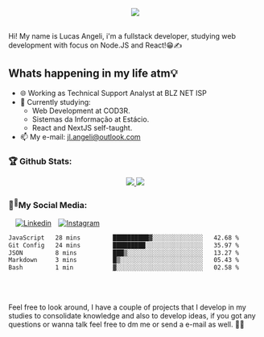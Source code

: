 <p align="center">
    <a href="https://github.com/Luaxlz/">
        <img src="https://media4.giphy.com/media/v1.Y2lkPTc5MGI3NjExZWEyYzZkZTc5ZGQ2NjQxZjkyMmMyMTA4ZTIzMTZkNGM1OWNhMGVlMiZlcD12MV9pbnRlcm5hbF9naWZzX2dpZklkJmN0PWc/xTiIzJSKB4l7xTouE8/giphy.gif" />
    </a>
</p>
<br>
Hi! My name is Lucas Angeli, i'm a fullstack developer, studying web development with focus on Node.JS and React!😁✍️
<br>

## Whats happening in my life atm💡
- 🌐 Working as Technical Support Analyst at BLZ NET ISP
- 🌱 Currently studying:
    - Web Development at COD3R.
    - Sistemas da Informação at Estácio.
    - React and NextJS self-taught. 
- 📫 My e-mail: jl.angeli@outlook.com

### 🏆 Github Stats:
<p align="center">
    <a href="https://github.com/Luaxlz/">
        <img src="https://github-readme-stats-jha-vineet69.vercel.app/api?username=Luaxlz&hide=stars&count_private=true&show_icons=true&theme=material-palenight" />
        <img src="https://github-readme-stats.vercel.app/api/top-langs/?username=Luaxlz&count_private=true&theme=material-palenight&layout=compact" /> 
    </a>
</p>

### 👤<sup>💭</sup>My Social Media:
  &emsp;[![Linkedin](https://img.shields.io/badge/LinkedIn-0077B5?style=for-the-badge&logo=linkedin&logoColor=white)](https://br.linkedin.com/in/jlangeli)&emsp;[![Instagram](https://img.shields.io/badge/Instagram-E4405F?style=for-the-badge&logo=instagram&logoColor=white)](https://www.instagram.com/itsluky/)&emsp;
<!--START_SECTION:waka-->

```txt
JavaScript   28 mins         ██████████▓░░░░░░░░░░░░░░   42.68 %
Git Config   24 mins         █████████░░░░░░░░░░░░░░░░   35.97 %
JSON         8 mins          ███▒░░░░░░░░░░░░░░░░░░░░░   13.27 %
Markdown     3 mins          █▒░░░░░░░░░░░░░░░░░░░░░░░   05.43 %
Bash         1 min           ▓░░░░░░░░░░░░░░░░░░░░░░░░   02.58 %
```

<!--END_SECTION:waka--> <br> <br>


Feel free to look around, I have a couple of projects that I develop in my studies to consolidate knowledge and also to develop ideas, if you got any questions or wanna talk feel free to dm me or send a e-mail as well. 🤔🙋 <br><br><br>

<!--**Luaxlz/Luaxlz** is a ✨ _special_ ✨ repository because its `README.md` (this file) appears on your GitHub profile.

Here are some ideas to get you started:

- 🔭 I’m currently working on ...
- 🌱 I’m currently learning ...
- 👯 I’m looking to collaborate on ...
- 🤔 I’m looking for help with ...
- 💬 Ask me about ...
- 📫 How to reach me: ...
- 😄 Pronouns: ...
- ⚡ Fun fact: ...
-->
